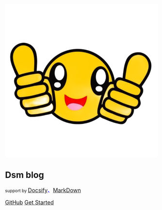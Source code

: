 ![logo](media/logo.png ':size=200*200')

# Dsm blog

support by <font color=blue size=4>[Docsify](https://docsify.js.org/#/)<font>、<font color=blue size=4>[MarkDown](https://markdown.com.cn/basic-syntax/)<font>

[GitHub](https://github.com/dengshaomin/dsm-blog)
[Get Started](#start)